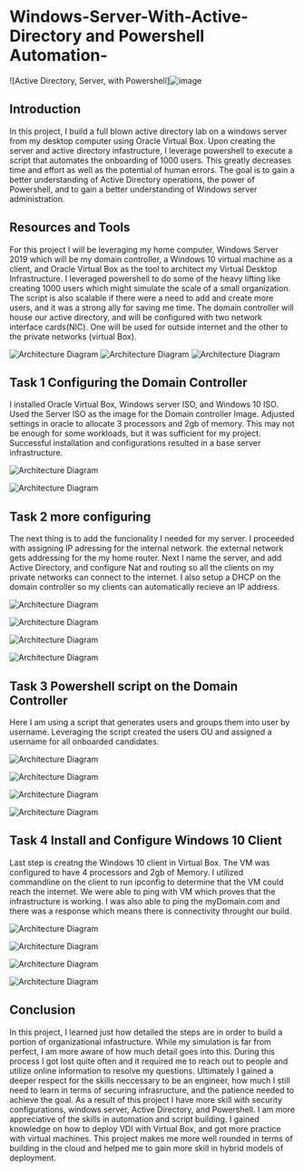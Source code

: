 # Windows-Server-With-Active-Directory and Powershell Automation-

![Active Directory, Server, with Powershell]![image](https://github.com/Knighthawk76/Windows-Server-With-Active-Directory-/assets/152114740/f095eed7-f6f8-40c3-b09d-f71763eee261)


## Introduction

In this project, I build a full blown active directory lab on a windows server from my desktop computer using Oracle Virtual Box. Upon creating the server and active directory infastructure, I leverage powershell to execute a script that automates the onboarding of  1000 users. This greatly decreases time and effort as well as the potential of human errors. The goal is to gain a better understanding of Active Directory operations, the power of Powershell, and to gain a better understanding of Windows server administration.     

## Resources and Tools

For this project I will be leveraging my home computer, Windows Server 2019 which will be my domain controller, a Windows 10 virtual machine as a client, and Oracle Virtual Box as the tool to architect my Virtual Desktop Infrastructure. I leveraged powershell to do some of the heavy lifting like creating 1000 users which might simulate the scale of a small organization.  The script is also scalable if there were a need to add and create more users, and it was a strong ally for saving me time. The domain controller will house our active directory, and will be configured with two network interface cards(NIC). One will be used for outside internet and the other to the private networks (virtual Box).     


![Architecture Diagram](https://github.com/Knighthawk76/Windows-Server-With-Active-Directory-/assets/152114740/da615c01-fb6d-496c-8b0c-d27049fce35d)
![Architecture Diagram](https://github.com/Knighthawk76/Windows-Server-With-Active-Directory-/assets/152114740/ca80f909-7858-4ce7-ba29-2f8dedc05ac6)
![Architecture Diagram](https://github.com/Knighthawk76/Windows-Server-With-Active-Directory-/assets/152114740/f54626eb-0cee-415f-8a58-a497c9ee6e18)




## Task 1 Configuring the Domain Controller
I installed Oracle Virtual Box, Windows server ISO, and Windows 10 ISO. Used the Server ISO as the image for the Domain controller Image. Adjusted settings in oracle to allocate 3 processors and 2gb of memory. This may not be enough for some workloads, but it was sufficient for my project. Successful installation and configurations resulted in a base server infrastructure. 

![Architecture Diagram](https://github.com/Knighthawk76/Windows-Server-With-Active-Directory-/assets/152114740/e29e4139-d3a0-4150-af41-dae2327b6c61)

![Architecture Diagram](https://github.com/Knighthawk76/Windows-Server-With-Active-Directory-/assets/152114740/92965273-e3d1-43d1-ac6c-1f1a7c80760a)

## Task 2 more configuring 

The next thing is to add the funcionality I needed for my server. I proceeded with assigning IP adressing for the internal network. the external network gets addressing for the my home router. Next I name the server, and add Active Directory, and configure Nat and routing so all the clients on my private networks can connect to the internet. I also setup a DHCP on the domain controller so my clients can automatically recieve an IP address.


![Architecture Diagram](https://github.com/Knighthawk76/Windows-Server-With-Active-Directory-/assets/152114740/f794ce1d-78b9-488c-88dd-3dd36283b285)

![Architecture Diagram](https://github.com/Knighthawk76/Windows-Server-With-Active-Directory-/assets/152114740/7d8c191b-c579-4e5a-a2bf-afcbc2f2c48c)

![Architecture Diagram](https://github.com/Knighthawk76/Windows-Server-With-Active-Directory-/assets/152114740/6114d2eb-7e82-49a4-9ad9-2bd4641f679a)

![Architecture Diagram](https://github.com/Knighthawk76/Windows-Server-With-Active-Directory-/assets/152114740/8d7418aa-7272-47fb-a003-3457ab6edffc)


## Task 3 Powershell script on the Domain Controller

Here I am using a script that generates users and groups them into user by username. Leveraging the script created the users OU and assigned a username for all onboarded candidates.  



![Architecture Diagram](https://github.com/Knighthawk76/Windows-Server-With-Active-Directory-/assets/152114740/fea5d7fb-4e26-494b-b6a3-a52a50a78e2e)

![Architecture Diagram](https://github.com/Knighthawk76/Windows-Server-With-Active-Directory-/assets/152114740/b5a2d262-17ea-482e-8515-c264f7feb60d)

![Architecture Diagram](https://github.com/Knighthawk76/Windows-Server-With-Active-Directory-/assets/152114740/e3d70a14-4fd7-4593-8600-324911fb5691)

![Architecture Diagram](https://github.com/Knighthawk76/Windows-Server-With-Active-Directory-/assets/152114740/e5f603ce-1ae7-4190-911a-c3ae98610305)


## Task 4 Install and Configure Windows 10 Client

Last step is creatng the Windows 10 client in Virtual Box. The VM was configured to have 4 processors and 2gb of Memory.  I utilized commandline on the client to run ipconfig to determine that the VM could reach the internet.  We were able to ping with VM which proves that the infrastructure is working.  I was also able to ping the myDomain.com and there was a response which means there is connectivity throught our build.

![Architecture Diagram](https://github.com/Knighthawk76/Windows-Server-With-Active-Directory-/assets/152114740/78cfc74a-52d5-4f9f-ad31-0cb1e8c35d74)


![Architecture Diagram](https://github.com/Knighthawk76/Windows-Server-With-Active-Directory-/assets/152114740/6f24b218-a4e9-416b-9434-0db6d4fa5f93)


![Architecture Diagram](https://github.com/Knighthawk76/Windows-Server-With-Active-Directory-/assets/152114740/d9c6efc8-e8df-47c3-b4ba-6ea511dd67cd)



![Architecture Diagram](https://github.com/Knighthawk76/Windows-Server-With-Active-Directory-/assets/152114740/faa58e69-7638-494e-826d-d2e9e730c499)



 
## Conclusion

In this project, I learned just how detailed the steps are in order to build a portion of organizational infastructure. While my simulation is far from perfect, I am more aware of how much detail goes into this. During this process I got lost quite often and it required me to reach out to people and utilize online information to resolve my questions.  Ultimately I gained a deeper respect for the skills neccessary to be an engineer, how much I still need to learn in terms of securing infrasructure, and the patience needed to achieve the goal. As a result of this project I have more skill with security configurations, windows server, Active Directory, and Powershell. I am more appreciative of the skills in automation and script building. I gained knowledge on how to deploy VDI with Virtual Box, and got more practice with virtual machines. This project makes me more well rounded in terms of building in the cloud and helped me to gain more skill in hybrid models of deployment.     
